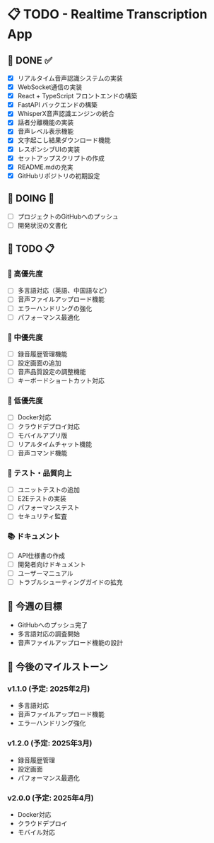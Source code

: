# 📋 TODO - Realtime Transcription App

## 🎯 DONE ✅

- [x] リアルタイム音声認識システムの実装
- [x] WebSocket通信の実装
- [x] React + TypeScript フロントエンドの構築
- [x] FastAPI バックエンドの構築
- [x] WhisperX音声認識エンジンの統合
- [x] 話者分離機能の実装
- [x] 音声レベル表示機能
- [x] 文字起こし結果ダウンロード機能
- [x] レスポンシブUIの実装
- [x] セットアップスクリプトの作成
- [x] README.mdの充実
- [x] GitHubリポジトリの初期設定

## 🔄 DOING 🚧

- [ ] プロジェクトのGitHubへのプッシュ
- [ ] 開発状況の文書化

## 📝 TODO 📋

### 🌟 高優先度
- [ ] 多言語対応（英語、中国語など）
- [ ] 音声ファイルアップロード機能
- [ ] エラーハンドリングの強化
- [ ] パフォーマンス最適化

### 🔧 中優先度
- [ ] 録音履歴管理機能
- [ ] 設定画面の追加
- [ ] 音声品質設定の調整機能
- [ ] キーボードショートカット対応

### 🚀 低優先度
- [ ] Docker対応
- [ ] クラウドデプロイ対応
- [ ] モバイルアプリ版
- [ ] リアルタイムチャット機能
- [ ] 音声コマンド機能

### 🧪 テスト・品質向上
- [ ] ユニットテストの追加
- [ ] E2Eテストの実装
- [ ] パフォーマンステスト
- [ ] セキュリティ監査

### 📚 ドキュメント
- [ ] API仕様書の作成
- [ ] 開発者向けドキュメント
- [ ] ユーザーマニュアル
- [ ] トラブルシューティングガイドの拡充

## 🎯 今週の目標
- GitHubへのプッシュ完了
- 多言語対応の調査開始
- 音声ファイルアップロード機能の設計

## 📅 今後のマイルストーン

### v1.1.0 (予定: 2025年2月)
- 多言語対応
- 音声ファイルアップロード機能
- エラーハンドリング強化

### v1.2.0 (予定: 2025年3月)
- 録音履歴管理
- 設定画面
- パフォーマンス最適化

### v2.0.0 (予定: 2025年4月)
- Docker対応
- クラウドデプロイ
- モバイル対応 